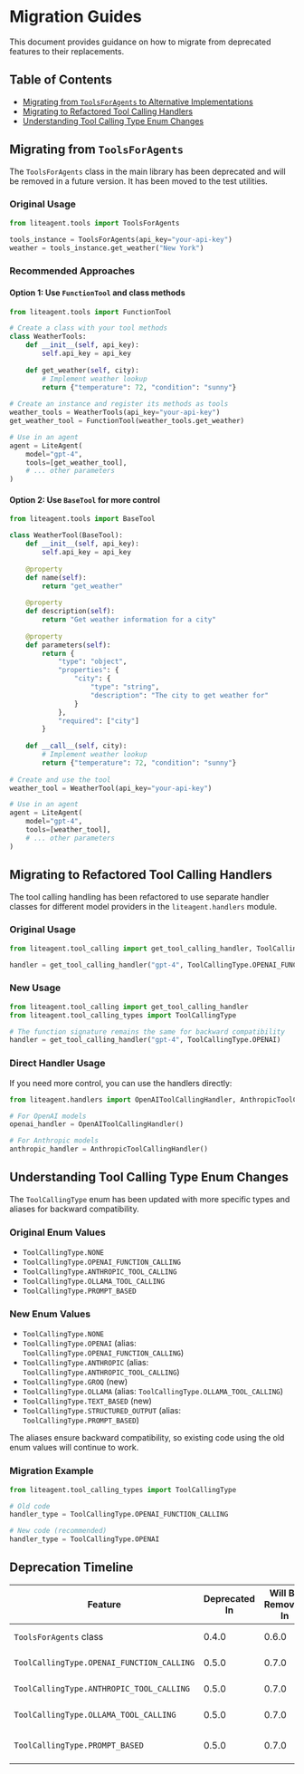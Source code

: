 # Migration Guides

This document provides guidance on how to migrate from deprecated features to their replacements.

## Table of Contents

- [Migrating from `ToolsForAgents` to Alternative Implementations](#migrating-from-toolsforagents)
- [Migrating to Refactored Tool Calling Handlers](#migrating-to-refactored-tool-calling-handlers)
- [Understanding Tool Calling Type Enum Changes](#understanding-tool-calling-type-enum-changes)

## Migrating from `ToolsForAgents`

The `ToolsForAgents` class in the main library has been deprecated and will be removed in a future version. It has been moved to the test utilities.

### Original Usage

```python
from liteagent.tools import ToolsForAgents

tools_instance = ToolsForAgents(api_key="your-api-key")
weather = tools_instance.get_weather("New York")
```

### Recommended Approaches

#### Option 1: Use `FunctionTool` and class methods

```python
from liteagent.tools import FunctionTool

# Create a class with your tool methods
class WeatherTools:
    def __init__(self, api_key):
        self.api_key = api_key
        
    def get_weather(self, city):
        # Implement weather lookup
        return {"temperature": 72, "condition": "sunny"}
        
# Create an instance and register its methods as tools
weather_tools = WeatherTools(api_key="your-api-key")
get_weather_tool = FunctionTool(weather_tools.get_weather)

# Use in an agent
agent = LiteAgent(
    model="gpt-4",
    tools=[get_weather_tool],
    # ... other parameters
)
```

#### Option 2: Use `BaseTool` for more control

```python
from liteagent.tools import BaseTool

class WeatherTool(BaseTool):
    def __init__(self, api_key):
        self.api_key = api_key
        
    @property
    def name(self):
        return "get_weather"
        
    @property
    def description(self):
        return "Get weather information for a city"
        
    @property
    def parameters(self):
        return {
            "type": "object",
            "properties": {
                "city": {
                    "type": "string",
                    "description": "The city to get weather for"
                }
            },
            "required": ["city"]
        }
        
    def __call__(self, city):
        # Implement weather lookup
        return {"temperature": 72, "condition": "sunny"}
        
# Create and use the tool
weather_tool = WeatherTool(api_key="your-api-key")

# Use in an agent
agent = LiteAgent(
    model="gpt-4",
    tools=[weather_tool],
    # ... other parameters
)
```

## Migrating to Refactored Tool Calling Handlers

The tool calling handling has been refactored to use separate handler classes for different model providers in the `liteagent.handlers` module.

### Original Usage

```python
from liteagent.tool_calling import get_tool_calling_handler, ToolCallingType

handler = get_tool_calling_handler("gpt-4", ToolCallingType.OPENAI_FUNCTION_CALLING)
```

### New Usage

```python
from liteagent.tool_calling import get_tool_calling_handler
from liteagent.tool_calling_types import ToolCallingType

# The function signature remains the same for backward compatibility
handler = get_tool_calling_handler("gpt-4", ToolCallingType.OPENAI)
```

### Direct Handler Usage

If you need more control, you can use the handlers directly:

```python
from liteagent.handlers import OpenAIToolCallingHandler, AnthropicToolCallingHandler

# For OpenAI models
openai_handler = OpenAIToolCallingHandler()

# For Anthropic models
anthropic_handler = AnthropicToolCallingHandler()
```

## Understanding Tool Calling Type Enum Changes

The `ToolCallingType` enum has been updated with more specific types and aliases for backward compatibility.

### Original Enum Values

- `ToolCallingType.NONE`
- `ToolCallingType.OPENAI_FUNCTION_CALLING`
- `ToolCallingType.ANTHROPIC_TOOL_CALLING`
- `ToolCallingType.OLLAMA_TOOL_CALLING`
- `ToolCallingType.PROMPT_BASED`

### New Enum Values

- `ToolCallingType.NONE`
- `ToolCallingType.OPENAI` (alias: `ToolCallingType.OPENAI_FUNCTION_CALLING`)
- `ToolCallingType.ANTHROPIC` (alias: `ToolCallingType.ANTHROPIC_TOOL_CALLING`)
- `ToolCallingType.GROQ` (new)
- `ToolCallingType.OLLAMA` (alias: `ToolCallingType.OLLAMA_TOOL_CALLING`)
- `ToolCallingType.TEXT_BASED` (new)
- `ToolCallingType.STRUCTURED_OUTPUT` (alias: `ToolCallingType.PROMPT_BASED`)

The aliases ensure backward compatibility, so existing code using the old enum values will continue to work.

### Migration Example

```python
from liteagent.tool_calling_types import ToolCallingType

# Old code
handler_type = ToolCallingType.OPENAI_FUNCTION_CALLING

# New code (recommended)
handler_type = ToolCallingType.OPENAI
```

## Deprecation Timeline

| Feature | Deprecated In | Will Be Removed In | Notes |
|---------|---------------|-------------------|-------|
| `ToolsForAgents` class | 0.4.0 | 0.6.0 | Use `FunctionTool` or `BaseTool` instead |
| `ToolCallingType.OPENAI_FUNCTION_CALLING` | 0.5.0 | 0.7.0 | Use `ToolCallingType.OPENAI` instead |
| `ToolCallingType.ANTHROPIC_TOOL_CALLING` | 0.5.0 | 0.7.0 | Use `ToolCallingType.ANTHROPIC` instead |
| `ToolCallingType.OLLAMA_TOOL_CALLING` | 0.5.0 | 0.7.0 | Use `ToolCallingType.OLLAMA` instead |
| `ToolCallingType.PROMPT_BASED` | 0.5.0 | 0.7.0 | Use `ToolCallingType.STRUCTURED_OUTPUT` instead | 
